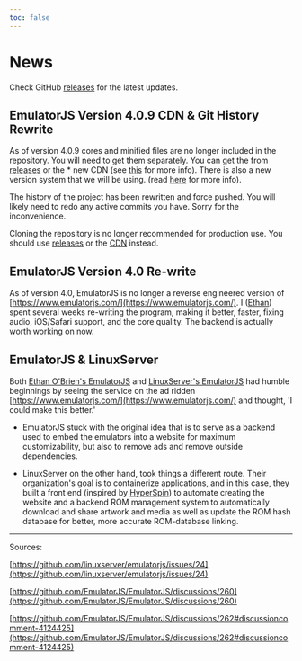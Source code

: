 ```yaml
---
toc: false
---
```

# News

Check GitHub [releases](https://github.com/EmulatorJS/EmulatorJS/releases) for the latest updates.

## EmulatorJS Version 4.0.9 CDN & Git History Rewrite

As of version 4.0.9 cores and minified files are no longer included in the repository. You will need to get them separately. You can get the from [releases](https://github.com/EmulatorJS/EmulatorJS/releases) or the * new CDN (see [this](#CDN) for more info). There is also a new version system that we will be using. (read [here](/docs/cdn) for more info).

The history of the project has been rewritten and force pushed. You will likely need to redo any active commits you have. Sorry for the inconvenience.

Cloning the repository is no longer recommended for production use. You should use [releases](https://github.com/EmulatorJS/EmulatorJS/releases) or the [CDN](https://cdn.emulatorjs.org/) instead.

## EmulatorJS Version 4.0 Re-write

As of version 4.0, EmulatorJS is no longer a reverse engineered version of [https://www.emulatorjs.com/](https://www.emulatorjs.com/). I ([Ethan](https://github.com/ethanaobrien)) spent several weeks re-writing the program, making it better, faster, fixing audio, iOS/Safari support, and the core quality. The backend is actually worth working on now.

## EmulatorJS & LinuxServer

Both [Ethan O'Brien's EmulatorJS](https://github.com/EmulatorJS/EmulatorJS) and [LinuxServer's EmulatorJS](https://github.com/linuxserver/emulatorjs) had humble beginnings by seeing the service on the ad ridden [https://www.emulatorjs.com/](https://www.emulatorjs.com/) and thought, 'I could make this better.'

* EmulatorJS stuck with the original idea that is to serve as a backend used to embed the emulators into a website for maximum customizability, but also to remove ads and remove outside dependencies.

* LinuxServer on the other hand, took things a different route. Their organization's goal is to containerize applications, and in this case, they built a front end (inspired by [HyperSpin](https://hyperspin-fe.com/)) to automate creating the website and a backend ROM management system to automatically download and share artwork and media as well as update the ROM hash database for better, more accurate ROM-database linking.

***

Sources:

[https://github.com/linuxserver/emulatorjs/issues/24](https://github.com/linuxserver/emulatorjs/issues/24)

[https://github.com/EmulatorJS/EmulatorJS/discussions/260](https://github.com/EmulatorJS/EmulatorJS/discussions/260)

[https://github.com/EmulatorJS/EmulatorJS/discussions/262#discussioncomment-4124425](https://github.com/EmulatorJS/EmulatorJS/discussions/262#discussioncomment-4124425)
